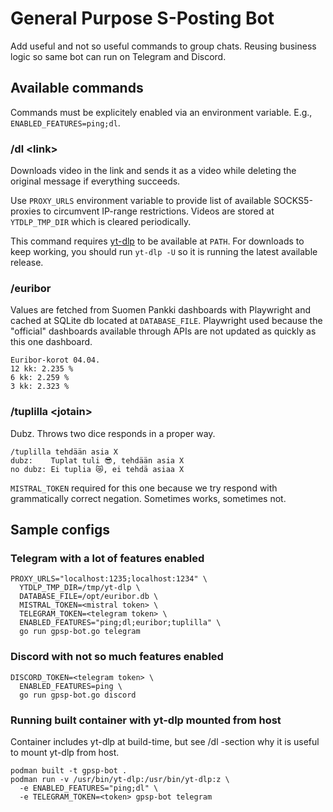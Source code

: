 # General Purpose S-Posting Bot

Add useful and not so useful commands to group chats. Reusing business logic so same bot can run on Telegram and Discord.

## Available commands

Commands must be explicitely enabled via an environment variable. E.g., `ENABLED_FEATURES=ping;dl`.

### /dl \<link>

Downloads video in the link and sends it as a video while deleting the original message if everything succeeds.

Use `PROXY_URLS` environment variable to provide list of available SOCKS5-proxies to circumvent IP-range restrictions. Videos are stored at `YTDLP_TMP_DIR` which is cleared periodically.

This command requires [yt-dlp](https://github.com/yt-dlp/yt-dlp) to be available at `PATH`. For downloads to keep working, you should run `yt-dlp -U` so it is running the latest available release.

### /euribor

Values are fetched from Suomen Pankki dashboards with Playwright and cached at SQLite db located at `DATABASE_FILE`. Playwright used because the "official" dashboards available through APIs are not updated as quickly as this one dashboard.
```
Euribor-korot 04.04.
12 kk: 2.235 %
6 kk: 2.259 %
3 kk: 2.323 %
```
### /tuplilla \<jotain>

Dubz. Throws two dice responds in a proper way.
```
/tuplilla tehdään asia X
dubz:    Tuplat tuli 😎, tehdään asia X
no dubz: Ei tuplia 😿, ei tehdä asiaa X
```
`MISTRAL_TOKEN` required for this one because we try respond with grammatically correct negation. Sometimes works, sometimes not.


## Sample configs

### Telegram with a lot of features enabled
```
PROXY_URLS="localhost:1235;localhost:1234" \
  YTDLP_TMP_DIR=/tmp/yt-dlp \
  DATABASE_FILE=/opt/euribor.db \
  MISTRAL_TOKEN=<mistral token> \
  TELEGRAM_TOKEN=<telegram token> \
  ENABLED_FEATURES="ping;dl;euribor;tuplilla" \
  go run gpsp-bot.go telegram
```

### Discord with not so much features enabled
```
DISCORD_TOKEN=<telegram token> \
  ENABLED_FEATURES=ping \
  go run gpsp-bot.go discord
```

### Running built container with yt-dlp mounted from host
Container includes yt-dlp at build-time, but see /dl -section why it is useful to mount yt-dlp from host.
```
podman built -t gpsp-bot .
podman run -v /usr/bin/yt-dlp:/usr/bin/yt-dlp:z \
  -e ENABLED_FEATURES="ping;dl" \
  -e TELEGRAM_TOKEN=<token> gpsp-bot telegram
```